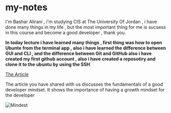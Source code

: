 # my-notes
I'm Bashar Alirani , i'm studying CIS at The University Of Jordan , i have done many things in my life , but the most important thing for me is sucsess in this course and become a good developer , thank you.


**In today lecture i have learned many things , first thing was how to open Ubunte from the terminal app , also i have learned the difference between GUI and CLI , and the difference between Git  and GitHub also i have created my first github account , also i have created a reposotiry and clone it to the ubuntu by using the SSH**

[The Article](https://www.freecodecamp.org/news/learn-the-fundamentals-of-a-good-developer-mindset-in-15-minutes-81321ab8a682/)

The article you have shared with us  discusses the fundamentals of a good developer mindset. It shows the importance of having a growth mindset for the developer

![Mindest](https://www.learningsciences.com/wp-content/uploads/2021/09/growth-mindset.jpg)

